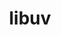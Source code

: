 ---
title: "libuv"
layout: cache
categories: [package, v0.18.0]
meta: {"versions": ["1.44.1"], "compilers": ["gcc@=7.5.0"], "oss": ["ubuntu18.04"], "platforms": ["linux"], "targets": ["x86_64"], "stacks": ["data-vis-sdk", "root"], "num_specs": 1, "num_specs_by_stack": {"root": 1, "data-vis-sdk": 1}}
spec_details: [{"hash": "47rmgikurlcfl3w7olfodttztof7x5to", "compiler": "gcc@=7.5.0", "versions": ["1.44.1"], "os": "ubuntu18.04", "platform": "linux", "target": "x86_64", "variants": [], "stacks": ["root", "data-vis-sdk"], "size": "-", "tarball": "https://binaries.spack.io/releases/v0.18.0/build_cache/linux-ubuntu18.04-x86_64/gcc-7.5.0/libuv-1.44.1/linux-ubuntu18.04-x86_64-gcc-7.5.0-libuv-1.44.1-47rmgikurlcfl3w7olfodttztof7x5to.spack"}]
---